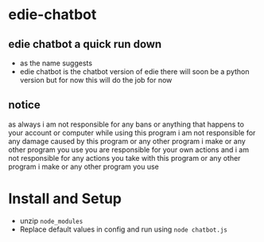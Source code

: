 # edie-chatbot

## edie chatbot a quick run down

- as the name suggests
- edie chatbot is the chatbot version of edie there will soon be a python version but for now this will do the job for now

## notice

as always i am not responsible for any bans or anything that happens to your account or computer while using this program i am not responsible for any damage caused by this program or any other program i make or any other program you use you are responsible for your own actions and i am not responsible for any actions you take with this program or any other program i make or any other program you use

# Install and Setup
- unzip ``node_modules``
- Replace default values in config and run using ``node chatbot.js``
